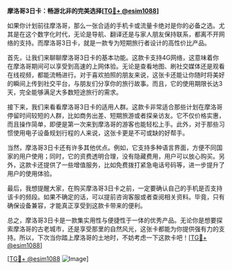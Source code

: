 **摩洛哥3日卡：畅游北非的完美选择[[TG💪+ @esim1088](https://t.me/s/esim1088)]**

如果你计划前往摩洛哥，那么一张合适的手机卡或流量卡绝对是你的必备之选。尤其是在这个数字化时代，无论是导航、翻译还是与家人朋友保持联系，都离不开网络的支持。而摩洛哥3日卡，就是一款专为短期旅行者设计的高性价比产品。

首先，让我们来聊聊摩洛哥3日卡的基本功能。这款卡支持4G网络，这意味着你在摩洛哥期间可以享受到高速的上网体验。无论是查看地图、刷社交媒体还是观看在线视频，都能流畅进行。对于喜欢拍照的朋友来说，这张卡还能让你随时将美好的瞬间上传到社交平台，与朋友们分享你的旅行故事。而且，它的使用期限长达3天，完全能够满足大多数短途旅行的需求。

接下来，我们来看看摩洛哥3日卡的适用人群。这款卡非常适合那些计划在摩洛哥停留时间较短的人群，比如商务出差、短期旅游或者探亲访友。它不仅价格实惠，而且操作简单，即便是第一次来到摩洛哥的游客也能轻松上手。此外，对于那些习惯使用电子设备规划行程的人来说，这张卡更是不可或缺的好帮手。

当然，摩洛哥3日卡还有许多其他优点。例如，它支持多种语言界面，方便不同国家的用户使用；同时，它的资费透明合理，没有隐藏费用，用户可以放心购买。另外，这款卡还提供了一些增值服务，比如免费拨打紧急电话号码等，进一步提升了用户的使用体验。

最后，我想提醒大家，在购买摩洛哥3日卡之前，一定要确认自己的手机是否支持该卡的频段。如果不确定的话，可以提前咨询客服或者查阅相关资料。毕竟，只有确保设备兼容，才能真正享受到这款卡带来的便利。

总之，摩洛哥3日卡是一款集实用性与便捷性于一体的优秀产品。无论你是想要探索摩洛哥的古老城市，还是享受那里的自然风光，这张卡都能为你提供强有力的支持。所以，下次当你踏上摩洛哥的土地时，不妨考虑一下这款卡吧！[[TG💪+ @esim1088](https://t.me/s/esim1088)]

[[TG💪+ @esim1088](https://t.me/s/esim1088) ![Image](https://i.postimg.cc/4NQfJmqS/Snipaste-2025-05-13-00-14-12.png)]